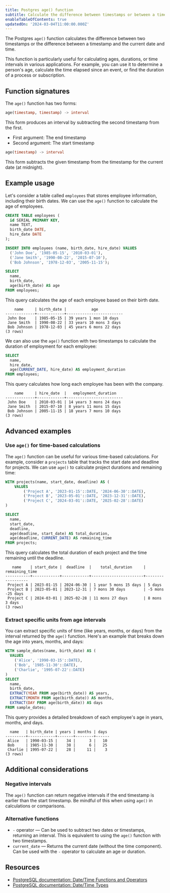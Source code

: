 ```yaml
---
title: Postgres age() function
subtitle: Calculate the difference between timestamps or between a timestamp and the current date/time
enableTableOfContents: true
updatedOn: '2024-03-04T11:00:00.000Z'
---
```


The Postgres `age()` function calculates the difference between two timestamps or the difference between a timestamp and the current date and time.

This function is particularly useful for calculating ages, durations, or time intervals in various applications. For example, you can use it to determine a person's age, calculate the time elapsed since an event, or find the duration of a process or subscription.

<CTA />

## Function signatures

The `age()` function has two forms:

```sql
age(timestamp, timestamp) -> interval
```

This form produces an interval by subtracting the second timestamp from the first.

- First argument: The end timestamp
- Second argument: The start timestamp

```sql
age(timestamp) -> interval
```

This form subtracts the given timestamp from the timestamp for the current date (at midnight).

## Example usage

Let's consider a table called `employees` that stores employee information, including their birth dates. We can use the `age()` function to calculate the age of employees.

```sql
CREATE TABLE employees (
  id SERIAL PRIMARY KEY,
  name TEXT,
  birth_date DATE,
  hire_date DATE
);

INSERT INTO employees (name, birth_date, hire_date) VALUES
  ('John Doe', '1985-05-15', '2010-03-01'),
  ('Jane Smith', '1990-08-22', '2015-07-10'),
  ('Bob Johnson', '1978-12-03', '2005-11-15');

SELECT
  name,
  birth_date,
  age(birth_date) AS age
FROM employees;
```

This query calculates the age of each employee based on their birth date.

```
    name     | birth_date |           age
-------------+------------+-------------------------
 John Doe    | 1985-05-15 | 39 years 1 mon 10 days
 Jane Smith  | 1990-08-22 | 33 years 10 mons 3 days
 Bob Johnson | 1978-12-03 | 45 years 6 mons 22 days
(3 rows)
```

We can also use the `age()` function with two timestamps to calculate the duration of employment for each employee:

```sql
SELECT
  name,
  hire_date,
  age(CURRENT_DATE, hire_date) AS employment_duration
FROM employees;
```

This query calculates how long each employee has been with the company.

```text
    name     | hire_date  |   employment_duration
-------------+------------+-------------------------
 John Doe    | 2010-03-01 | 14 years 3 mons 24 days
 Jane Smith  | 2015-07-10 | 8 years 11 mons 15 days
 Bob Johnson | 2005-11-15 | 18 years 7 mons 10 days
(3 rows)
```

## Advanced examples

### Use `age()` for time-based calculations

The `age()` function can be useful for various time-based calculations. For example, consider a `projects` table that tracks the start date and deadline for projects. We can use `age()` to calculate project durations and remaining time:

```sql
WITH projects(name, start_date, deadline) AS (
    VALUES
        ('Project A', '2023-01-15'::DATE, '2024-06-30'::DATE),
        ('Project B', '2023-05-01'::DATE, '2023-12-31'::DATE),
        ('Project C', '2024-03-01'::DATE, '2025-02-28'::DATE)
)

SELECT
  name,
  start_date,
  deadline,
  age(deadline, start_date) AS total_duration,
  age(deadline, CURRENT_DATE) AS remaining_time
FROM projects;
```

This query calculates the total duration of each project and the time remaining until the deadline.

```text
   name    | start_date |  deadline  |    total_duration     |  remaining_time
-----------+------------+------------+-----------------------+------------------
 Project A | 2023-01-15 | 2024-06-30 | 1 year 5 mons 15 days | 5 days
 Project B | 2023-05-01 | 2023-12-31 | 7 mons 30 days        | -5 mons -25 days
 Project C | 2024-03-01 | 2025-02-28 | 11 mons 27 days       | 8 mons 3 days
(3 rows)
```

### Extract specific units from age intervals

You can extract specific units of time (like years, months, or days) from the interval returned by the `age()` function. Here's an example that breaks down the age into years, months, and days:

```sql
WITH sample_dates(name, birth_date) AS (
  VALUES
    ('Alice', '1990-03-15'::DATE),
    ('Bob', '1985-11-30'::DATE),
    ('Charlie', '1995-07-22'::DATE)
)
SELECT
  name,
  birth_date,
  EXTRACT(YEAR FROM age(birth_date)) AS years,
  EXTRACT(MONTH FROM age(birth_date)) AS months,
  EXTRACT(DAY FROM age(birth_date)) AS days
FROM sample_dates;
```

This query provides a detailed breakdown of each employee's age in years, months, and days.

```text
  name   | birth_date | years | months | days
---------+------------+-------+--------+------
 Alice   | 1990-03-15 |    34 |      3 |   10
 Bob     | 1985-11-30 |    38 |      6 |   25
 Charlie | 1995-07-22 |    28 |     11 |    3
(3 rows)
```

## Additional considerations

### Negative intervals

The `age()` function can return negative intervals if the end timestamp is earlier than the start timestamp. Be mindful of this when using `age()` in calculations or comparisons.

### Alternative functions

- `-` operator &#8212; Can be used to subtract two dates or timestamps, returning an interval. This is equivalent to using the `age()` function with two timestamps.
- `current_date` &#8212; Returns the current date (without the time component). Can be used with the `-` operator to calculate an age or duration.

## Resources

- [PostgreSQL documentation: Date/Time Functions and Operators](https://www.postgresql.org/docs/current/functions-datetime.html)
- [PostgreSQL documentation: Date/Time Types](https://www.postgresql.org/docs/current/datatype-datetime.html)
